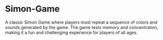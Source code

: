 # Simon-Game
 A classic Simon Game where players must repeat a sequence of colors and sounds generated by the game. The game tests memory and concentration, making it a fun and challenging experience for players of all ages.
